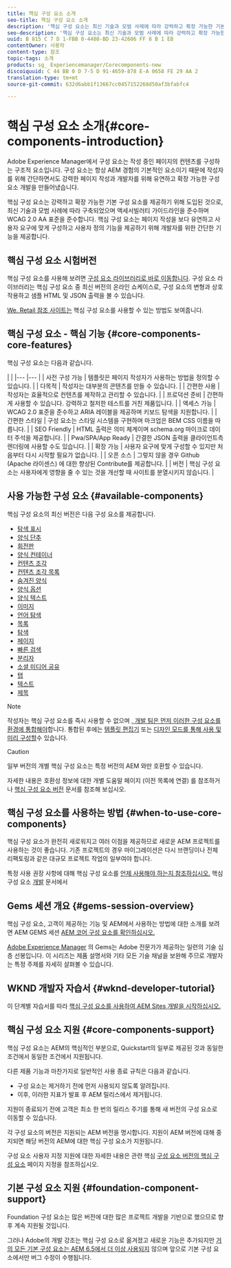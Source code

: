 ```yaml
---
title: 핵심 구성 요소 소개
seo-title: 핵심 구성 요소 소개
description: '핵심 구성 요소는 최신 기술과 모범 사례에 따라 강력하고 확장 가능한 기본 구성 요소를 제공하기 위해 도입된 것입니다. '
seo-description: '핵심 구성 요소는 최신 기술과 모범 사례에 따라 강력하고 확장 가능한 기본 구성 요소를 제공하기 위해 도입된 것입니다. '
uuid: B 815 C 7 D 1-FBB 0-4480-BD 23-42606 FF 8 B 1 EB
contentOwner: 사용자
content-type: 참조
topic-tags: 소개
products: sg_ Experiencemanager/Corecomponents-new
discoiquuid: C 44 BB 0 D 7-5 D 91-4659-878 E-A 0658 FE 29 AA 2
translation-type: tm+mt
source-git-commit: 632d6abb1f13667cc0457152268d50af3bfabfc4

---
```



# 핵심 구성 요소 소개{#core-components-introduction}

Adobe Experience Manager에서 구성 요소는 작성 중인 페이지의 컨텐츠를 구성하는 구조적 요소입니다. 구성 요소는 항상 AEM 경험의 기본적인 요소이기 때문에 작성자를 위해 간단하면서도 강력한 페이지 작성과 개발자를 위해 유연하고 확장 가능한 구성 요소 개발을 만들어냈습니다.

핵심 구성 요소는 강력하고 확장 가능한 기본 구성 요소를 제공하기 위해 도입된 것으로, 최신 기술과 모범 사례에 따라 구축되었으며 액세서빌러티 가이드라인을 준수하며 WCAG 2.0 AA 표준을 준수합니다. 핵심 구성 요소는 페이지 작성을 보다 유연하고 사용자 요구에 맞게 구성하고 사용자 정의 기능을 제공하기 위해 개발자를 위한 간단한 기능을 제공합니다.

## 핵심 구성 요소 시험버전

핵심 구성 요소를 사용해 보려면 [구성 요소 라이브러리로 바로 이동합니다](http://opensource.adobe.com/aem-core-wcm-components/library.html). 구성 요소 라이브러리는 핵심 구성 요소 중 최신 버전의 온라인 쇼케이스로, 구성 요소의 변형과 상호 작용하고 샘플 HTML 및 JSON 출력을 볼 수 있습니다.

[We. Retail 참조 사이트는](https://helpx.adobe.com/experience-manager/6-4/sites/developing/using/we-retail.html) 핵심 구성 요소를 사용할 수 있는 방법도 보여줍니다.

## 핵심 구성 요소 - 핵심 기능 {#core-components-core-features}

핵심 구성 요소는 다음과 같습니다.

|  |
|--- |--- |
| 사전 구성 가능 | 템플릿은 페이지 작성자가 사용하는 방법을 정의할 수 있습니다. |
| 다목적 | 작성자는 대부분의 콘텐츠를 만들 수 있습니다. |
| 간편한 사용 | 작성자는 효율적으로 컨텐츠를 제작하고 관리할 수 있습니다. |
| 프로덕션 준비 | 간편하게 사용할 수 있습니다. 강력하고 철저한 테스트를 거친 제품입니다. |
| 액세스 가능 | WCAG 2.0 표준을 준수하고 ARIA 레이블을 제공하며 키보드 탐색을 지원합니다. |
| 간편한 스타일 | 구성 요소는 스타일 시스템을 구현하며 마크업은 BEM CSS 이름을 따릅니다. |
| SEO Friendly | HTML 출력은 의미 체계이며 schema.org 마이크로 데이터 주석을 제공합니다. |
| Pwa/SPA/App Ready | 간결한 JSON 출력을 클라이언트측 렌더링에 사용할 수도 있습니다. |
| 확장 가능 | 사용자 요구에 맞게 구성할 수 있지만 처음부터 다시 시작할 필요가 없습니다. |
| 오픈 소스 | 그렇지 않을 경우 Github (Apache 라이센스) 에 대한 향상된 Contribute를 제공합니다. |
| 버전 | 핵심 구성 요소는 사용자에게 영향을 줄 수 있는 것을 개선할 때 사이트를 분열시키지 않습니다. |

## 사용 가능한 구성 요소 {#available-components}

핵심 구성 요소의 최신 버전은 다음 구성 요소를 제공합니다.

* [탐색 표시](breadcrumb.md)
* [양식 단추](form-button.md)
* [회전판](carousel.md)
* [양식 컨테이너](form-container.md)
* [컨텐츠 조각](content-fragment-component.md)
* [컨텐츠 조각 목록](content-fragment-list.md)
* [숨겨진 양식](form-hidden.md)
* [양식 옵션](form-options.md)
* [양식 텍스트](form-text.md)
* [이미지](image.md)
* [언어 탐색](language-navigation.md)
* [목록](list.md)
* [탐색](navigation.md)
* [페이지](page.md)
* [빠른 검색](quick-search.md)
* [분리자](separator.md)
* [소셜 미디어 공유](sharing.md)
* [탭](tabs.md)
* [텍스트](text.md)
* [제목](title.md)

>[!NOTE]
>
>작성자는 핵심 구성 요소를 즉시 사용할 수 없으며 [, 개발 팀은 먼저 이러한 구성 요소를 환경에 통합해야](using.md)합니다. 통합된 후에는 [템플릿 편집기](https://helpx.adobe.com/experience-manager/6-5/sites/authoring/using/templates.html) 또는 [디자인 모드를 통해 사용 및 미리 구성할](https://helpx.adobe.com/experience-manager/6-5/sites/authoring/using/default-components-designmode.html)수 있습니다.

>[!CAUTION]
>
>일부 버전의 개별 핵심 구성 요소는 특정 버전의 AEM 와만 호환할 수 있습니다.
>
>자세한 내용은 호환성 정보에 대한 개별 도움말 페이지 (이전 목록에 연결) 를 참조하거나 [핵심 구성 요소 버전](versions.md) 문서를 참조해 보십시오.

## 핵심 구성 요소를 사용하는 방법 {#when-to-use-core-components}

핵심 구성 요소가 완전히 새로워지고 여러 이점을 제공하므로 새로운 AEM 프로젝트를 사용하는 것이 좋습니다. 기존 프로젝트의 경우 마이그레이션은 다시 브랜딩이나 전체 리팩토링과 같은 대규모 프로젝트 작업의 일부여야 합니다.

특정 사용 권장 사항에 대해 핵심 구성 요소를 [언제 사용해야 하는지 참조하십시오.](developing.md) 핵심 구성 요소 [개발](developing.md) 문서에서

## Gems 세션 개요 {#gems-session-overview}

핵심 구성 요소, 고객이 제공하는 기능 및 AEM에서 사용하는 방법에 대한 소개를 보려면 AEM GEMS 세션 [AEM 코어 구성 요소를 확인하십시오.](https://helpx.adobe.com/experience-manager/kt/eseminars/gems/AEM-Core-Components.html)

[Adobe Experience Manager](https://helpx.adobe.com/experience-manager/kt/eseminars/gems/aem-index.html) 의 Gems는 Adobe 전문가가 제공하는 일련의 기술 심층 선봉입니다. 이 시리즈는 제품 설명서와 기타 모든 기술 채널을 보완해 주므로 개발자는 특정 주제를 자세히 살펴볼 수 있습니다.

## WKND 개발자 자습서 {#wknd-developer-tutorial}

이 단계별 자습서를 따라 [핵심 구성 요소를 사용하여 AEM Sites 개발을 시작하십시오.](https://helpx.adobe.com/experience-manager/6-5/sites/developing/using/getting-started.html)

## 핵심 구성 요소 지원 {#core-components-support}

핵심 구성 요소는 AEM의 핵심적인 부분으로, Quickstart의 일부로 제공된 것과 동일한 조건에서 동일한 조건에서 지원됩니다.

다른 제품 기능과 마찬가지로 일반적인 사용 종료 규칙은 다음과 같습니다.

* 구성 요소는 제거하기 전에 먼저 사용되지 않도록 알려집니다.
* 이후, 이러한 지표가 발표 후 AEM 릴리스에서 제거됩니다.

지원이 종료되기 전에 고객은 최소 한 번의 릴리스 주기를 통해 새 버전의 구성 요소로 이동할 수 있습니다.

각 구성 요소의 버전은 지원되는 AEM 버전을 명시합니다. 지원이 AEM 버전에 대해 중지되면 해당 버전의 AEM에 대한 핵심 구성 요소가 지원됩니다.

구성 요소 사용자 지정 지원에 대한 자세한 내용은 관련 핵심 [구성 요소 버전의 핵심 구성 요소](customizing.md) 페이지 지정을 참조하십시오.

## 기본 구성 요소 지원 {#foundation-component-support}

Foundation 구성 요소는 많은 버전에 대한 많은 프로젝트 개발을 기반으로 했으므로 향후 계속 지원될 것입니다.

그러나 Adobe의 개발 강조는 핵심 구성 요소로 옮겨졌고 새로운 기능은 추가되지만 [거의 모든 기본 구성 요소는 AEM 6.5에서 더 이상 사용되지](https://helpx.adobe.com/experience-manager/6-5/sites/authoring/using/default-components-foundation.html) 않으며 앞으로 기본 구성 요소에서만 버그 수정이 수행됩니다.